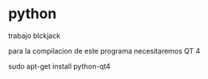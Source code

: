 # python
trabajo blckjack

para la compilacion de este programa necesitaremos QT 4

sudo apt-get install python-qt4
